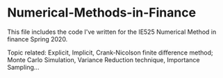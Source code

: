 # Numerical-Methods-in-Finance

This file includes the code I've written for the IE525 Numerical Method in finance Spring 2020.

Topic related: Explicit, Implicit, Crank-Nicolson finite difference method; Monte Carlo Simulation, Variance Reduction technique, Importance Sampling...

